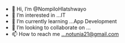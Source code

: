 - 👋 Hi, I’m @NompiloHlatshwayo
- 👀 I’m interested in ...IT
- 🌱 I’m currently learning ...App Development
- 💞️ I’m looking to collaborate on ...
- 📫 How to reach me ...notunia21@gmail.com

<!---
NompiloHlatshwayo/NompiloHlatshwayo is a ✨ special ✨ repository because its `README.md` (this file) appears on your GitHub profile.
You can click the Preview link to take a look at your changes.
--->
